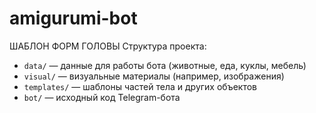 # amigurumi-bot
ШАБЛОН ФОРМ ГОЛОВЫ
Структура проекта:

- `data/` — данные для работы бота (животные, еда, куклы, мебель)
- `visual/` — визуальные материалы (например, изображения)
- `templates/` — шаблоны частей тела и других объектов
- `bot/` — исходный код Telegram-бота

